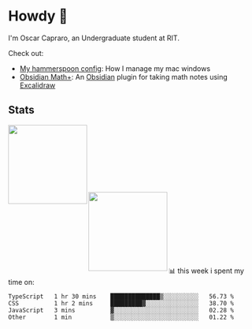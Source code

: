 # Howdy :wave:
I'm Oscar Capraro, an Undergraduate student at RIT.


Check out:
- [My hammerspoon config](https://github.com/ocapraro/.hammerspoon): How I manage my mac windows
- [Obsidian Math+](https://github.com/ocapraro/obsidian-math-plus): An [Obsidian](https://obsidian.md/) plugin for taking math notes using [Excalidraw](https://github.com/excalidraw/excalidraw)

## Stats

<div width="100%"><a href="https://github.com/anuraghazra/github-readme-stats">
<img align="left" height="160em" src="https://github-readme-stats.vercel.app/api?username=ocapraro&show_icons=true&theme=dark&count_private=true" />
<br><br><br><br><br><br><br><br>
<img align="left" height="160em" src="https://github-readme-stats.vercel.app/api/top-langs/?username=ocapraro&theme=dark&layout=compact&count_private=true" />
</a></div>

<br><br><br><br><br><br><br><br>
📊 this week i spent my time on:
<!--START_SECTION:waka-->

```text
TypeScript   1 hr 30 mins    ██████████████▒░░░░░░░░░░   56.73 %
CSS          1 hr 2 mins     █████████▓░░░░░░░░░░░░░░░   38.70 %
JavaScript   3 mins          ▓░░░░░░░░░░░░░░░░░░░░░░░░   02.28 %
Other        1 min           ▒░░░░░░░░░░░░░░░░░░░░░░░░   01.22 %
```

<!--END_SECTION:waka-->
